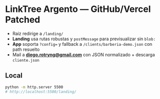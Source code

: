 # LinkTree Argento — GitHub/Vercel Patched
- Raíz redirige a `/landing/`
- **Landing** usa rutas robustas y `postMessage` para previsualizar sin `blob:`
- **App** soporta `?config=` y fallback a `/clients/barberia-demo.json` con path resuelto
- Mail a **diego.rotryng@gmail.com** con JSON normalizado + descarga `cliente.json`

## Local
```bash
python -m http.server 5500
# http://localhost:5500/landing/
```
